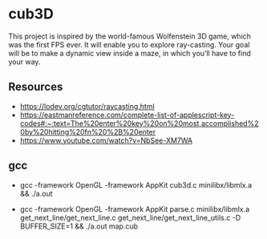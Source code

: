 # cub3D
This project is inspired by the world-famous Wolfenstein 3D game, which was the first FPS ever. It will enable you to explore ray-casting. Your goal will be to make a dynamic view inside a maze, in which you’ll have to find your way.


## Resources
- https://lodev.org/cgtutor/raycasting.html
- https://eastmanreference.com/complete-list-of-applescript-key-codes#:~:text=The%20enter%20key%20on%20most,accomplished%20by%20hitting%20fn%20%2B%20enter
- https://www.youtube.com/watch?v=NbSee-XM7WA

## gcc
- gcc -framework OpenGL -framework AppKit cub3d.c minilibx/libmlx.a && ./a.out


- gcc -framework OpenGL -framework AppKit parse.c minilibx/libmlx.a get_next_line/get_next_line.c get_next_line/get_next_line_utils.c -D BUFFER_SIZE=1 && ./a.out map.cub